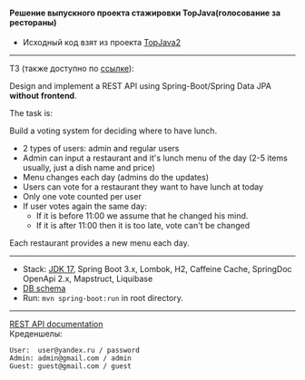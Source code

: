 #### Решение выпускного проекта стажировки TopJava(голосование за рестораны)
- Исходный код взят из проекта [TopJava2](https://github.com/JavaOPs/topjava2)
-------------------------------------------------------------
ТЗ (также доступно по [ссылке](https://github.com/JavaOPs/topjava/blob/master/graduation.md)):

Design and implement a REST API using Spring-Boot/Spring Data JPA **without frontend**.

The task is:

Build a voting system for deciding where to have lunch.

* 2 types of users: admin and regular users
* Admin can input a restaurant and it's lunch menu of the day (2-5 items usually, just a dish name and price)
* Menu changes each day (admins do the updates)
* Users can vote for a restaurant they want to have lunch at today
* Only one vote counted per user
* If user votes again the same day:
    - If it is before 11:00 we assume that he changed his mind.
    - If it is after 11:00 then it is too late, vote can't be changed

Each restaurant provides a new menu each day.

-------------------------------------------------------------
- Stack: [JDK 17](http://jdk.java.net/17/), Spring Boot 3.x, Lombok, H2, Caffeine Cache, SpringDoc OpenApi 2.x, Mapstruct, Liquibase 
- [DB schema](https://dbdiagram.io/d/64cfcb9502bd1c4a5e5207cf)
- Run: `mvn spring-boot:run` in root directory.
-------------------------------------------------------------
[REST API documentation](http://localhost:8080/)  
Креденшелы:
```
User:  user@yandex.ru / password
Admin: admin@gmail.com / admin
Guest: guest@gmail.com / guest
```